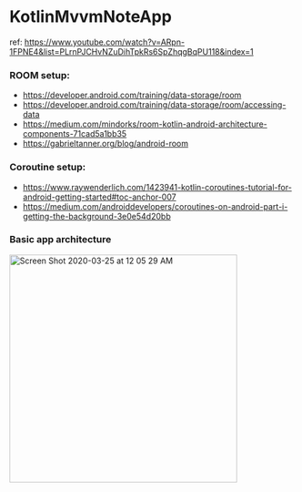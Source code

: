 # KotlinMvvmNoteApp

ref: https://www.youtube.com/watch?v=ARpn-1FPNE4&list=PLrnPJCHvNZuDihTpkRs6SpZhqgBqPU118&index=1

### ROOM setup:
- https://developer.android.com/training/data-storage/room
- https://developer.android.com/training/data-storage/room/accessing-data
- https://medium.com/mindorks/room-kotlin-android-architecture-components-71cad5a1bb35
- https://gabrieltanner.org/blog/android-room

### Coroutine setup:
- https://www.raywenderlich.com/1423941-kotlin-coroutines-tutorial-for-android-getting-started#toc-anchor-007
- https://medium.com/androiddevelopers/coroutines-on-android-part-i-getting-the-background-3e0e54d20bb

### Basic app architecture
<img width="400" alt="Screen Shot 2020-03-25 at 12 05 29 AM" src="https://user-images.githubusercontent.com/17586634/77727321-44ab5980-6fb7-11ea-857b-653e99e618cc.png">
